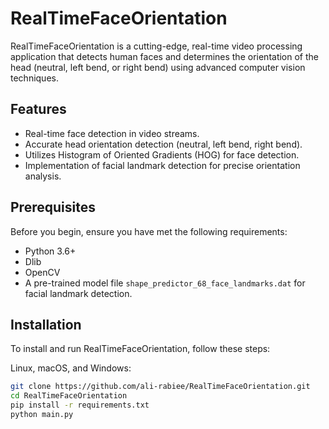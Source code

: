 # RealTimeFaceOrientation

RealTimeFaceOrientation is a cutting-edge, real-time video processing application that detects human faces and determines the orientation of the head (neutral, left bend, or right bend) using advanced computer vision techniques.

## Features

- Real-time face detection in video streams.
- Accurate head orientation detection (neutral, left bend, right bend).
- Utilizes Histogram of Oriented Gradients (HOG) for face detection.
- Implementation of facial landmark detection for precise orientation analysis.

## Prerequisites

Before you begin, ensure you have met the following requirements:
- Python 3.6+
- Dlib
- OpenCV
- A pre-trained model file `shape_predictor_68_face_landmarks.dat` for facial landmark detection.

## Installation

To install and run RealTimeFaceOrientation, follow these steps:

Linux, macOS, and Windows:

```bash
git clone https://github.com/ali-rabiee/RealTimeFaceOrientation.git
cd RealTimeFaceOrientation
pip install -r requirements.txt
python main.py

